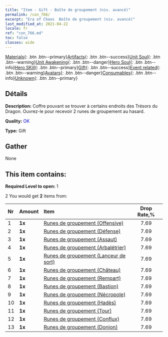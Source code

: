 ```yaml
---
title: "Item - Gift - Boîte de groupement (niv. avancé)"
permalink: /con_766/
excerpt: "Era of Chaos  Boîte de groupement (niv. avancé)"
last_modified_at: 2021-04-22
locale: fr
ref: "con_766.md"
toc: false
classes: wide
---
```

 [Materials](/ItemsFR/){: .btn .btn--primary}[Artifacts](/ItemsFR/Artifacts/){: .btn .btn--success}[Unit Soul](/ItemsFR/UnitSoul/){: .btn .btn--warning}[Unit Awakening](/ItemsFR/UnitAwakening/){: .btn .btn--danger}[Hero Soul](/ItemsFR/HeroSoul/){: .btn .btn--info}[Hero SKill](/ItemsFR/HeroSkill/){: .btn .btn--primary}[Gift](/ItemsFR/Gift/){: .btn .btn--success}[Event related](/ItemsFR/Events/){: .btn .btn--warning}[Avatars](/ItemsFR/Avatars/){: .btn .btn--danger}[Consumables](/ItemsFR/Consumables/){: .btn .btn--info}[Unknown](/ItemsFR/Unknown/){: .btn .btn--primary}

## Détails
 **Description:** Coffre pouvant se trouver à certains endroits des Trésors du Dragon. Ouvrez-le pour recevoir 2 runes de groupement au hasard.

 **Quality:** <span style="color: #0000CD">OK</span>

 **Type:** Gift

## Gather

  None

## This item contains:

 **Required Level to open:** 1

 2 You would get **2** items  from:

  | Nr | Amount |     Item    | Drop Rate,% |
  |:---|:-------|:------------|:---------:|
  | 1 |  **1x** | [Runes de groupement (Offensive)](/fr/Items/con_734/) | 7.69 | 
  | 2 |  **1x** | [Runes de groupement (Défense)](/fr/Items/con_739/) | 7.69 | 
  | 3 |  **1x** | [Runes de groupement (Assaut)](/fr/Items/con_741/) | 7.69 | 
  | 4 |  **1x** | [Runes de groupement (Arbalétrier)](/fr/Items/con_742/) | 7.69 | 
  | 5 |  **1x** | [Runes de groupement (Lanceur de sort)](/fr/Items/con_746/) | 7.69 | 
  | 6 |  **1x** | [Runes de groupement (Château)](/fr/Items/con_752/) | 7.69 | 
  | 7 |  **1x** | [Runes de groupement (Rempart)](/fr/Items/con_753/) | 7.69 | 
  | 8 |  **1x** | [Runes de groupement (Bastion)](/fr/Items/con_754/) | 7.69 | 
  | 9 |  **1x** | [Runes de groupement (Nécropole)](/fr/Items/con_755/) | 7.69 | 
  | 10 |  **1x** | [Runes de groupement (Hadès)](/fr/Items/con_777/) | 7.69 | 
  | 11 |  **1x** | [Runes de groupement (Tour)](/fr/Items/con_785/) | 7.69 | 
  | 12 |  **1x** | [Runes de groupement (Conflux)](/fr/Items/con_791/) | 7.69 | 
  | 13 |  **1x** | [Runes de groupement (Donjon)](/fr/Items/con_792/) | 7.69 | 
